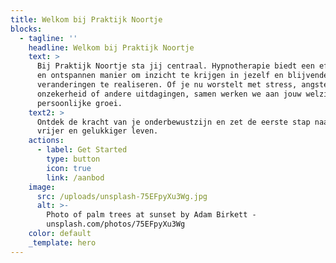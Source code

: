 ```yaml
---
title: Welkom bij Praktijk Noortje
blocks:
  - tagline: ''
    headline: Welkom bij Praktijk Noortje
    text: >
      Bij Praktijk Noortje sta jij centraal. Hypnotherapie biedt een effectieve
      en ontspannen manier om inzicht te krijgen in jezelf en blijvende
      veranderingen te realiseren. Of je nu worstelt met stress, angsten,
      onzekerheid of andere uitdagingen, samen werken we aan jouw welzijn en
      persoonlijke groei.
    text2: >
      Ontdek de kracht van je onderbewustzijn en zet de eerste stap naar een
      vrijer en gelukkiger leven.
    actions:
      - label: Get Started
        type: button
        icon: true
        link: /aanbod
    image:
      src: /uploads/unsplash-75EFpyXu3Wg.jpg
      alt: >-
        Photo of palm trees at sunset by Adam Birkett -
        unsplash.com/photos/75EFpyXu3Wg
    color: default
    _template: hero
---
```


